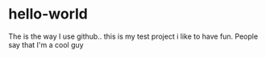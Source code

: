 # hello-world

 The is the way I use github.. 
this is my test project
 i like to have fun. People say that I'm a cool guy
 
